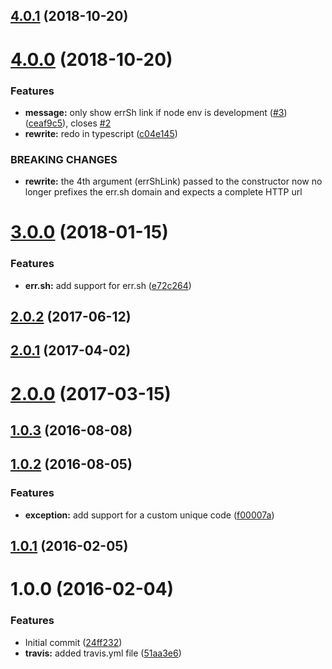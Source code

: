 <a name="4.0.1"></a>
## [4.0.1](https://github.com/poppinss/node-exceptions/compare/4.0.0...4.0.1) (2018-10-20)



<a name="4.0.0"></a>
# [4.0.0](https://github.com/poppinss/node-exceptions/compare/v3.0.0...v4.0.0) (2018-10-20)


### Features

* **message:** only show errSh link if node env is development ([#3](https://github.com/poppinss/node-exceptions/issues/3)) ([ceaf9c5](https://github.com/poppinss/node-exceptions/commit/ceaf9c5)), closes [#2](https://github.com/poppinss/node-exceptions/issues/2)
* **rewrite:** redo in typescript ([c04e145](https://github.com/poppinss/node-exceptions/commit/c04e145))


### BREAKING CHANGES

* **rewrite:** the 4th argument (errShLink) passed to the constructor now no longer prefixes the
err.sh domain and expects a complete HTTP url



<a name="3.0.0"></a>
# [3.0.0](https://github.com/poppinss/node-exceptions/compare/v2.0.2...v3.0.0) (2018-01-15)


### Features

* **err.sh:** add support for err.sh ([e72c264](https://github.com/poppinss/node-exceptions/commit/e72c264))



<a name="2.0.2"></a>
## [2.0.2](https://github.com/poppinss/node-exceptions/compare/v2.0.1...v2.0.2) (2017-06-12)



<a name="2.0.1"></a>
## [2.0.1](https://github.com/poppinss/node-exceptions/compare/v2.0.0...v2.0.1) (2017-04-02)



<a name="2.0.0"></a>
# [2.0.0](https://github.com/poppinss/node-exceptions/compare/v1.0.3...v2.0.0) (2017-03-15)



<a name="1.0.3"></a>
## [1.0.3](https://github.com/poppinss/node-exceptions/compare/v1.0.2...v1.0.3) (2016-08-08)



<a name="1.0.2"></a>
## [1.0.2](https://github.com/poppinss/node-exceptions/compare/v1.0.0...v1.0.2) (2016-08-05)


### Features

* **exception:** add support for a custom unique code ([f00007a](https://github.com/poppinss/node-exceptions/commit/f00007a))



<a name="1.0.1"></a>
## [1.0.1](https://github.com/poppinss/node-exceptions/compare/v1.0.0...v1.0.1) (2016-02-05)




<a name="1.0.0"></a>
# 1.0.0 (2016-02-04)


### Features

* Initial commit ([24ff232](https://github.com/poppinss/node-exceptions/commit/24ff232))
* **travis:** added travis.yml file ([51aa3e6](https://github.com/poppinss/node-exceptions/commit/51aa3e6))